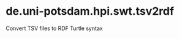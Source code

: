 de.uni-potsdam.hpi.swt.tsv2rdf
==============================

Convert TSV files to RDF Turtle syntax
